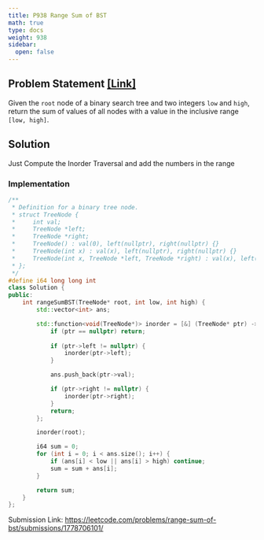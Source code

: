 ```yaml
---
title: P938 Range Sum of BST
math: true
type: docs
weight: 938
sidebar:
  open: false
---
```


## Problem Statement <a href="https://leetcode.com/problems/range-sum-of-bst/">[Link]</a>

Given the `root` node of a binary search tree and two integers `low` and `high`, return the sum of values of all nodes with a value in the inclusive range `[low, high]`.

## Solution
Just Compute the Inorder Traversal and add the numbers in the range

### Implementation
```c++
/**
 * Definition for a binary tree node.
 * struct TreeNode {
 *     int val;
 *     TreeNode *left;
 *     TreeNode *right;
 *     TreeNode() : val(0), left(nullptr), right(nullptr) {}
 *     TreeNode(int x) : val(x), left(nullptr), right(nullptr) {}
 *     TreeNode(int x, TreeNode *left, TreeNode *right) : val(x), left(left), right(right) {}
 * };
 */
#define i64 long long int
class Solution {
public:
    int rangeSumBST(TreeNode* root, int low, int high) {
        std::vector<int> ans;

        std::function<void(TreeNode*)> inorder = [&] (TreeNode* ptr) -> void {
            if (ptr == nullptr) return;
            
            if (ptr->left != nullptr) {
                inorder(ptr->left);
            }

            ans.push_back(ptr->val);

            if (ptr->right != nullptr) {
                inorder(ptr->right);
            }
            return;
        };

        inorder(root);

        i64 sum = 0;
        for (int i = 0; i < ans.size(); i++) {
            if (ans[i] < low || ans[i] > high) continue;
            sum = sum + ans[i];
        }

        return sum;
    }
};
```

Submission Link: https://leetcode.com/problems/range-sum-of-bst/submissions/1778706101/
